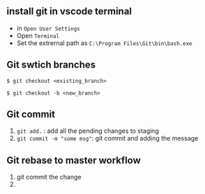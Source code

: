 ## install git in vscode terminal
 - in `Open User Settings`
 - Open `Terminal`
 - Set the extrernal path as `C:\Program Files\Git\bin\bash.exe`

## Git swtich branches
```
$ git checkout <existing_branch>

$ git checkout -b <new_branch>
```

## Git commit 
 1. `git add.` : add all the pending changes to staging
 2. `git commit -m "some msg"`: git commit and adding the message

## Git rebase to master workflow
 1. git commit the change
 2. 